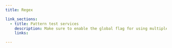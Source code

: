 ```yaml
---
title: Regex

link_sections:
  - title: Pattern test services
    description: Make sure to enable the global flag for using multiple rows of test strings.
    links:

---
```

